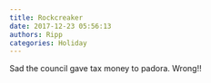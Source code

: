 ```yaml
---
title: Rockcreaker
date: 2017-12-23 05:56:13
authors: Ripp
categories: Holiday
---
```


 Sad the council gave tax money to padora. Wrong!!